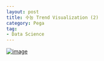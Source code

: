 ```yaml
---
layout: post
title: 수능 Trend Visualization (2)
category: Pega
tag:
- Data Science
---
```





[![image](https://jehyunlee.github.io/thumbnails/Python-DS/49_sn_0.png)](https://jehyunlee.github.io/2020/12/21/Python-DS-49-suneung2/)